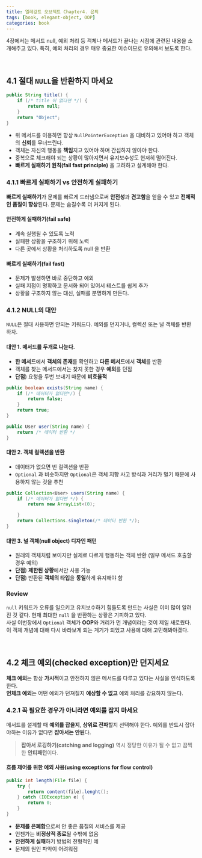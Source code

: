 ```yaml
---
title: 엘레강트 오브젝트 Chapter4. 은퇴
tags: [book, elegant-object, OOP]
categories: book
---
```


4장에서는 메서드 null, 예외 처리 등 객체나 메서드가 끝나는 시점에 관련된 내용을 소개해주고 있다.
특히, 예외 처리의 경우 매우 중요한 이슈이므로 유의해서 보도록 한다.


<!--more-->
<br>

## 4.1 절대 `NULL`을 반환하지 마세요

```java 
public String title() {
    if (/* title 이 없다면 */) {
        return null;
    }
    return "Object";
}
```

- 위 메서드를 이용하면 항상 `NullPointerException` 을 대비하고 있어야 하고 객체의 **신뢰**를 무너뜨린다.
- 객체는 자신의 행동을 **책임**지고 있어야 하며 간섭하지 않아야 한다.
- 중복으로 체크해야 되는 상황이 많아지면서 유지보수성도 현저히 떨어진다.
- **빠르게 실패하기 원칙(fail fast principle)** 을 고려하고 설계해야 한다.


### 4.1.1 빠르게 실패하기 vs 안전하게 실패하기

**빠르게 실패하기**가 문제를 빠르게 드러냄으로써 **안전성**과 **견고함**을 얻을 수 있고 **전체적인 품질이 향상**된다.
문제는 숨길수록 더 커지게 된다.

#### 안전하게 실패하기(fail safe)
  - 계속 실행될 수 있도록 노력
  - 실패한 상황을 구조하기 위해 노력
  - 다른 곳에서 상황을 처리하도록 null 을 반환
  
#### 빠르게 실패하기(fail fast)
  - 문제가 발생하면 바로 중단하고 예외
  - 실패 지점이 명확하고 문서화 되어 있어서 테스트를 쉽게 추가
  - 상황을 구조하지 않는 대신, 실패를 분명하게 만든다.

### 4.1.2 NULL의 대안

`NULL`은 절대 사용하면 안되는 키워드다. 예외를 던지거나, 컬렉션 또는 널 객체를 반환하자. 

#### 대안 1. 메서드를 두개로 나눈다.
- **한 메서드**에서 **객체의 존재**를 확인하고 **다른 메서드**에서 **객체**를 반환
- 객체를 찾는 메서드에서는 찾지 못한 경우 **예외**를 던짐
- **단점**) 요청을 두번 보내기 때문에 **비효율적**

```java 
public boolean exists(String name) {
    if (/* 데이터가 없다면*/) {
        return false;
    }
    return true;
}

public User user(String name) {
    return /* 데이터 반환 */
}
```

#### 대안 2. 객체 컬렉션을 반환
- 데이터가 없으면 빈 컬렉션을 반환
- `Optional` 과 비슷하지만 `Optional`은 객체 지향 사고 방식과 거리가 멀기 때문에 사용하지 않는 것을 추천
```java
public Collection<User> users(String name) {
    if (/* 데이터가 없다면 */) {
        return new ArrayList<(0);

    }
    return Collections.singleton(/* 데이터 반환 */);
}
```

#### 대안 3. 널 객체(null object) 디자인 패턴
- 원래의 객체처럼 보이지만 실제로 다르게 행동하는 객체 반환 (일부 메서드 호출할 경우 예외)
- **단점**) **제한된 상황**에서만 사용 가능
- **단점**) 반환된 **객체의 타입**을 **동일**하게 유지해야 함


### Review

`null` 키워드가 오류를 일으키고 유지보수하기 힘들도록 만드는 사실은 이미 많이 알려진 것 같다.
현재 최대한 `null` 을 반환하는 상황은 기피하고 있다.  
사실 이번장에서 `Optional` 객체가 **OOP**와 거리가 먼 개념이라는 것이 제일 새로웠다. 
이 객체 개념에 대해 다시 바라보게 되는 계기가 되었고 사용에 대해 고민해봐야겠다.

<br>

## 4.2 체크 예외(checked exception)만 던지세요 

**체크 예외**는 항상 **가시적**이고 안전하지 않은 메서드를 다루고 있다는 사실을 인식하도록 한다.  
**언체크 예외**는 어떤 예외가 던져질지 **예상할 수 없고** 예외 처리를 강요하지 않는다.

### 4.2.1 꼭 필요한 경우가 아니라면 예외를 잡지 마세요

메서드를 설계할 때 **예외를 잡을지**, **상위로 전파**할지 선택해야 한다. 예외를 반드시 잡아야하는 이유가 없다면 **잡아서는 안된**다.  

> **잡아서 로깅하기(catching and logging)** 역시 정당한 이유가 될 수 없고 끔찍한 **안티패턴**이다. 

#### 흐름 제어를 위한 예외 사용(using exceptions for flow control)
```java 
public int length(File file) {
    try {
        return content(file).lenght();
    } catch (IOException e) {
        return 0;
    }
}
```
- **문제를 은폐함**으로써 안 좋은 품질의 서비스를 제공
- 언젠가는 **비정상적 종료**될 수밖에 없음
- **안전하게 실패**하기 방법의 전형적인 예
- 문제의 원인 파악이 어려워짐


